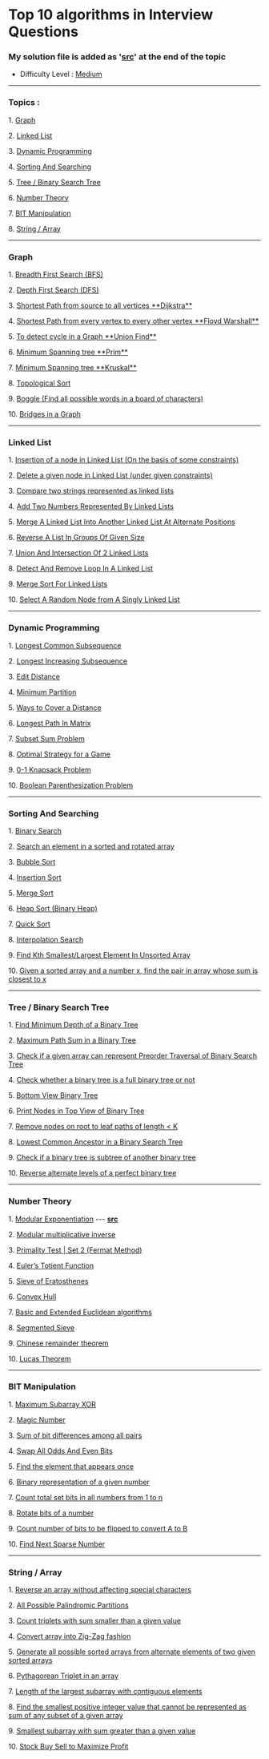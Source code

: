 # Top 10 algorithms in Interview Questions


### My solution file is added as '[src]()' at the end of the topic
-   Difficulty Level : [Medium](https://www.geeksforgeeks.org/medium/)

---

### Topics :
1. [Graph](https://www.geeksforgeeks.org/top-10-algorithms-in-interview-questions/#algo1)  

2. [Linked List](https://www.geeksforgeeks.org/top-10-algorithms-in-interview-questions/#algo2)  

3. [Dynamic Programming](https://www.geeksforgeeks.org/top-10-algorithms-in-interview-questions/#algo3)  

4. [Sorting And Searching](https://www.geeksforgeeks.org/top-10-algorithms-in-interview-questions/#algo4)  

5. [Tree / Binary Search Tree](https://www.geeksforgeeks.org/top-10-algorithms-in-interview-questions/#algo5)  

6. [Number Theory](https://www.geeksforgeeks.org/top-10-algorithms-in-interview-questions/#algo6)  

7. [BIT Manipulation](https://www.geeksforgeeks.org/top-10-algorithms-in-interview-questions/#algo7)  

8. [String / Array](https://www.geeksforgeeks.org/top-10-algorithms-in-interview-questions/#algo8)  

---

### Graph

1. [Breadth First Search (BFS)](https://www.geeksforgeeks.org/breadth-first-traversal-for-a-graph/)  

2. [Depth First Search (DFS)](https://www.geeksforgeeks.org/depth-first-traversal-for-a-graph/)  

3. [Shortest Path from source to all vertices \*\*Dijkstra\*\*](https://www.geeksforgeeks.org/greedy-algorithms-set-6-dijkstras-shortest-path-algorithm/)  

4. [Shortest Path from every vertex to every other vertex \*\*Floyd Warshall\*\*](https://www.geeksforgeeks.org/dynamic-programming-set-16-floyd-warshall-algorithm/)  

5. [To detect cycle in a Graph \*\*Union Find\*\*](https://www.geeksforgeeks.org/union-find/)  

6. [Minimum Spanning tree \*\*Prim\*\*](https://www.geeksforgeeks.org/greedy-algorithms-set-5-prims-minimum-spanning-tree-mst-2/) 

7. [Minimum Spanning tree \*\*Kruskal\*\*](https://www.geeksforgeeks.org/greedy-algorithms-set-2-kruskals-minimum-spanning-tree-mst/)  

8. [Topological Sort](https://www.geeksforgeeks.org/topological-sorting/)  

9. [Boggle (Find all possible words in a board of characters)](https://www.geeksforgeeks.org/boggle-find-possible-words-board-characters/)  

10. [Bridges in a Graph](https://www.geeksforgeeks.org/bridge-in-a-graph/)

---

### Linked List

1. [Insertion of a node in Linked List (On the basis of some constraints)](https://www.geeksforgeeks.org/given-a-linked-list-which-is-sorted-how-will-you-insert-in-sorted-way/)  

2. [Delete a given node in Linked List (under given constraints)](https://www.geeksforgeeks.org/delete-a-given-node-in-linked-list-under-given-constraints/)  

3. [Compare two strings represented as linked lists](https://www.geeksforgeeks.org/compare-two-strings-represented-as-linked-lists/)  

4. [Add Two Numbers Represented By Linked Lists](https://www.geeksforgeeks.org/sum-of-two-linked-lists/)  

5. [Merge A Linked List Into Another Linked List At Alternate Positions](https://www.geeksforgeeks.org/merge-a-linked-list-into-another-linked-list-at-alternate-positions/)  

6. [Reverse A List In Groups Of Given Size](https://www.geeksforgeeks.org/reverse-a-list-in-groups-of-given-size/)  

7. [Union And Intersection Of 2 Linked Lists](https://www.geeksforgeeks.org/union-and-intersection-of-two-linked-lists/)  

8. [Detect And Remove Loop In A Linked List](https://www.geeksforgeeks.org/detect-and-remove-loop-in-a-linked-list/)  

9. [Merge Sort For Linked Lists](https://www.geeksforgeeks.org/merge-sort-for-linked-list/)  

10. [Select A Random Node from A Singly Linked List](https://www.geeksforgeeks.org/select-a-random-node-from-a-singly-linked-list/)

---

### Dynamic Programming

1. [Longest Common Subsequence](https://www.geeksforgeeks.org/dynamic-programming-set-4-longest-common-subsequence/)  

2. [Longest Increasing Subsequence](https://www.geeksforgeeks.org/dynamic-programming-set-3-longest-increasing-subsequence/)  

3. [Edit Distance](https://www.geeksforgeeks.org/dynamic-programming-set-5-edit-distance/)  

4. [Minimum Partition](https://www.geeksforgeeks.org/partition-a-set-into-two-subsets-such-that-the-difference-of-subset-sums-is-minimum/)  

5. [Ways to Cover a Distance](https://www.geeksforgeeks.org/count-number-of-ways-to-cover-a-distance/)  

6. [Longest Path In Matrix](https://www.geeksforgeeks.org/find-the-longest-path-in-a-matrix-with-given-constraints/)  

7. [Subset Sum Problem](https://www.geeksforgeeks.org/dynamic-programming-subset-sum-problem/)  

8. [Optimal Strategy for a Game](https://www.geeksforgeeks.org/dynamic-programming-set-31-optimal-strategy-for-a-game/)  

9. [0-1 Knapsack Problem](https://www.geeksforgeeks.org/dynamic-programming-set-10-0-1-knapsack-problem/)  

10. [Boolean Parenthesization Problem](https://www.geeksforgeeks.org/dynamic-programming-set-37-boolean-parenthesization-problem/)

---

### Sorting And Searching

1. [Binary Search](http://geeksquiz.com/binary-search/)  

2. [Search an element in a sorted and rotated array](https://www.geeksforgeeks.org/search-an-element-in-a-sorted-and-pivoted-array/)  

3. [Bubble Sort](http://geeksquiz.com/bubble-sort/)  

4. [Insertion Sort](http://geeksquiz.com/insertion-sort/)  

5. [Merge Sort](http://geeksquiz.com/merge-sort/)  

6. [Heap Sort (Binary Heap)](http://geeksquiz.com/heap-sort/)  

7. [Quick Sort](http://geeksquiz.com/quick-sort/)  

8. [Interpolation Search](https://www.geeksforgeeks.org/interpolation-search/)  

9. [Find Kth Smallest/Largest Element In Unsorted Array](https://www.geeksforgeeks.org/kth-smallestlargest-element-unsorted-array-set-2-expected-linear-time/)  

10. [Given a sorted array and a number x, find the pair in array whose sum is closest to x](http://geeksquiz.com/given-sorted-array-number-x-find-pair-array-whose-sum-closest-x/)

---

### Tree / Binary Search Tree

1. [Find Minimum Depth of a Binary Tree](https://www.geeksforgeeks.org/find-minimum-depth-of-a-binary-tree/)  

2. [Maximum Path Sum in a Binary Tree](https://www.geeksforgeeks.org/find-maximum-path-sum-in-a-binary-tree/)  

3. [Check if a given array can represent Preorder Traversal of Binary Search Tree](https://www.geeksforgeeks.org/check-if-a-given-array-can-represent-preorder-traversal-of-binary-search-tree/)  

4. [Check whether a binary tree is a full binary tree or not](https://www.geeksforgeeks.org/check-whether-binary-tree-full-binary-tree-not/)  

5. [Bottom View Binary Tree](https://www.geeksforgeeks.org/bottom-view-binary-tree/)  

6. [Print Nodes in Top View of Binary Tree](https://www.geeksforgeeks.org/print-nodes-top-view-binary-tree/)  

7. [Remove nodes on root to leaf paths of length < K](https://www.geeksforgeeks.org/remove-nodes-root-leaf-paths-length-k/)  

8. [Lowest Common Ancestor in a Binary Search Tree](https://www.geeksforgeeks.org/lowest-common-ancestor-in-a-binary-search-tree/)  

9. [Check if a binary tree is subtree of another binary tree](https://www.geeksforgeeks.org/check-binary-tree-subtree-another-binary-tree-set-2/)  

10. [Reverse alternate levels of a perfect binary tree](https://www.geeksforgeeks.org/reverse-alternate-levels-binary-tree/)

---

### Number Theory

1. [Modular Exponentiation](https://www.geeksforgeeks.org/modular-exponentiation-power-in-modular-arithmetic/) --- [**src**](https://github.com/hashnut/Algorithms_and_Languages/blob/main/Top%2010%20Algorithms%20In%20Interview%20questions/Number%20Theory/Modular%20Exponentiation.cpp)

2. [Modular multiplicative inverse](https://www.geeksforgeeks.org/multiplicative-inverse-under-modulo-m/)  

3. [Primality Test | Set 2 (Fermat Method)](https://www.geeksforgeeks.org/primality-test-set-2-fermet-method/)  

4. [Euler’s Totient Function](https://www.geeksforgeeks.org/eulers-totient-function/)  

5. [Sieve of Eratosthenes](https://www.geeksforgeeks.org/sieve-of-eratosthenes/)  

6. [Convex Hull](https://www.geeksforgeeks.org/convex-hull-set-1-jarviss-algorithm-or-wrapping/)  

7. [Basic and Extended Euclidean algorithms](https://www.geeksforgeeks.org/basic-and-extended-euclidean-algorithms/)  

8. [Segmented Sieve](https://www.geeksforgeeks.org/segmented-sieve/)  

9. [Chinese remainder theorem](https://www.geeksforgeeks.org/chinese-remainder-theorem-set-1-introduction/)  

10. [Lucas Theorem](https://www.geeksforgeeks.org/compute-ncr-p-set-2-lucas-theorem/)

---

### BIT Manipulation

1. [Maximum Subarray XOR](https://www.geeksforgeeks.org/find-the-maximum-subarray-xor-in-a-given-array/)  

2. [Magic Number](https://www.geeksforgeeks.org/find-nth-magic-number/)  

3. [Sum of bit differences among all pairs](https://www.geeksforgeeks.org/sum-of-bit-differences-among-all-pairs/)  

4. [Swap All Odds And Even Bits](https://www.geeksforgeeks.org/swap-all-odd-and-even-bits/)  

5. [Find the element that appears once](https://www.geeksforgeeks.org/find-the-element-that-appears-once/)  

6. [Binary representation of a given number](https://www.geeksforgeeks.org/binary-representation-of-a-given-number/)  

7. [Count total set bits in all numbers from 1 to n](https://www.geeksforgeeks.org/count-total-set-bits-in-all-numbers-from-1-to-n/)  

8. [Rotate bits of a number](https://www.geeksforgeeks.org/rotate-bits-of-an-integer/)  

9. [Count number of bits to be flipped to convert A to B](https://www.geeksforgeeks.org/count-number-of-bits-to-be-flipped-to-convert-a-to-b/)  

10. [Find Next Sparse Number](https://www.geeksforgeeks.org/given-a-number-find-next-sparse-number/)

---
  
### String / Array

1. [Reverse an array without affecting special characters](https://www.geeksforgeeks.org/reverse-an-array-without-affecting-special-characters/)  

2. [All Possible Palindromic Partitions](https://www.geeksforgeeks.org/given-a-string-print-all-possible-palindromic-partition/)  

3. [Count triplets with sum smaller than a given value](https://www.geeksforgeeks.org/count-triplets-with-sum-smaller-that-a-given-value/)  

4. [Convert array into Zig-Zag fashion](https://www.geeksforgeeks.org/convert-array-into-zig-zag-fashion/)  

5. [Generate all possible sorted arrays from alternate elements of two given sorted arrays](https://www.geeksforgeeks.org/generate-all-possible-sorted-arrays-from-alternate-elements-of-two-given-arrays/)  

6. [Pythagorean Triplet in an array](https://www.geeksforgeeks.org/find-pythagorean-triplet-in-an-unsorted-array/)  

7. [Length of the largest subarray with contiguous elements](https://www.geeksforgeeks.org/length-largest-subarray-contiguous-elements-set-1/)  

8. [Find the smallest positive integer value that cannot be represented as sum of any subset of a given array](https://www.geeksforgeeks.org/find-smallest-value-represented-sum-subset-given-array/)  

9. [Smallest subarray with sum greater than a given value](https://www.geeksforgeeks.org/minimum-length-subarray-sum-greater-given-value/)  

10. [Stock Buy Sell to Maximize Profit](https://www.geeksforgeeks.org/stock-buy-sell/)
